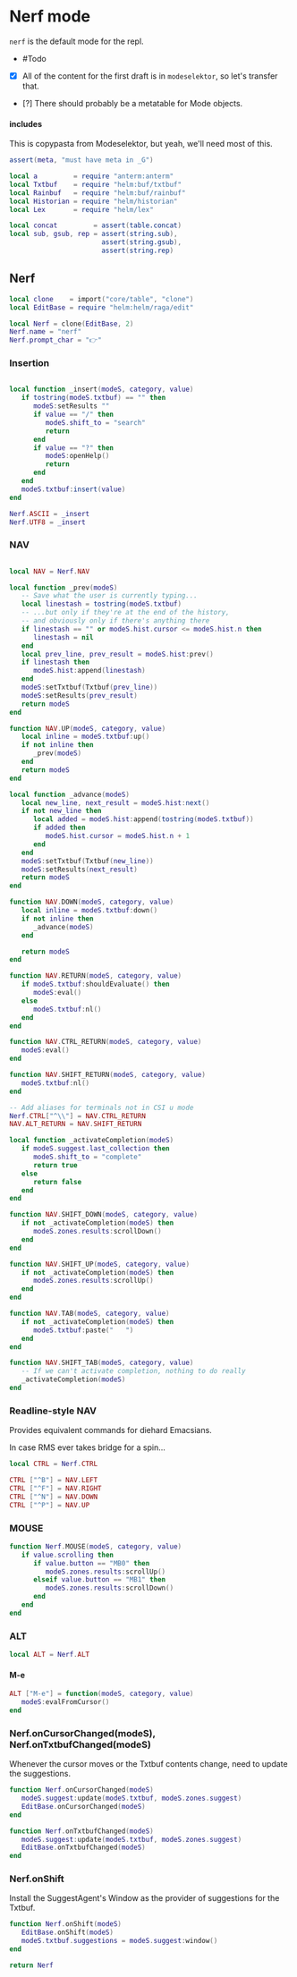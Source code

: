 # Nerf mode


`nerf` is the default mode for the repl\.


-  \#Todo

  - [X]  All of the content for the first draft is in `modeselektor`, so
      let's transfer that\.

  - [?]  There should probably be a metatable for Mode objects\.


#### includes

This is copypasta from Modeselektor, but yeah, we'll need most of this\.

```lua
assert(meta, "must have meta in _G")
```

```lua
local a         = require "anterm:anterm"
local Txtbuf    = require "helm:buf/txtbuf"
local Rainbuf   = require "helm:buf/rainbuf"
local Historian = require "helm/historian"
local Lex       = require "helm/lex"

local concat         = assert(table.concat)
local sub, gsub, rep = assert(string.sub),
                       assert(string.gsub),
                       assert(string.rep)
```


## Nerf

```lua
local clone    = import("core/table", "clone")
local EditBase = require "helm:helm/raga/edit"

local Nerf = clone(EditBase, 2)
Nerf.name = "nerf"
Nerf.prompt_char = "👉"
```

### Insertion

```lua

local function _insert(modeS, category, value)
   if tostring(modeS.txtbuf) == "" then
      modeS:setResults ""
      if value == "/" then
         modeS.shift_to = "search"
         return
      end
      if value == "?" then
         modeS:openHelp()
         return
      end
   end
   modeS.txtbuf:insert(value)
end

Nerf.ASCII = _insert
Nerf.UTF8 = _insert

```

### NAV

```lua

local NAV = Nerf.NAV

local function _prev(modeS)
   -- Save what the user is currently typing...
   local linestash = tostring(modeS.txtbuf)
   -- ...but only if they're at the end of the history,
   -- and obviously only if there's anything there
   if linestash == "" or modeS.hist.cursor <= modeS.hist.n then
      linestash = nil
   end
   local prev_line, prev_result = modeS.hist:prev()
   if linestash then
      modeS.hist:append(linestash)
   end
   modeS:setTxtbuf(Txtbuf(prev_line))
   modeS:setResults(prev_result)
   return modeS
end

function NAV.UP(modeS, category, value)
   local inline = modeS.txtbuf:up()
   if not inline then
      _prev(modeS)
   end
   return modeS
end

local function _advance(modeS)
   local new_line, next_result = modeS.hist:next()
   if not new_line then
      local added = modeS.hist:append(tostring(modeS.txtbuf))
      if added then
         modeS.hist.cursor = modeS.hist.n + 1
      end
   end
   modeS:setTxtbuf(Txtbuf(new_line))
   modeS:setResults(next_result)
   return modeS
end

function NAV.DOWN(modeS, category, value)
   local inline = modeS.txtbuf:down()
   if not inline then
      _advance(modeS)
   end

   return modeS
end
```

```lua
function NAV.RETURN(modeS, category, value)
   if modeS.txtbuf:shouldEvaluate() then
      modeS:eval()
   else
      modeS.txtbuf:nl()
   end
end

function NAV.CTRL_RETURN(modeS, category, value)
   modeS:eval()
end

function NAV.SHIFT_RETURN(modeS, category, value)
   modeS.txtbuf:nl()
end

-- Add aliases for terminals not in CSI u mode
Nerf.CTRL["^\\"] = NAV.CTRL_RETURN
NAV.ALT_RETURN = NAV.SHIFT_RETURN

local function _activateCompletion(modeS)
   if modeS.suggest.last_collection then
      modeS.shift_to = "complete"
      return true
   else
      return false
   end
end

function NAV.SHIFT_DOWN(modeS, category, value)
   if not _activateCompletion(modeS) then
      modeS.zones.results:scrollDown()
   end
end

function NAV.SHIFT_UP(modeS, category, value)
   if not _activateCompletion(modeS) then
      modeS.zones.results:scrollUp()
   end
end

function NAV.TAB(modeS, category, value)
   if not _activateCompletion(modeS) then
      modeS.txtbuf:paste("   ")
   end
end

function NAV.SHIFT_TAB(modeS, category, value)
   -- If we can't activate completion, nothing to do really
   _activateCompletion(modeS)
end
```


### Readline\-style NAV

Provides equivalent commands for diehard Emacsians\.

In case RMS ever takes bridge for a spin\.\.\.

```lua
local CTRL = Nerf.CTRL

CTRL ["^B"] = NAV.LEFT
CTRL ["^F"] = NAV.RIGHT
CTRL ["^N"] = NAV.DOWN
CTRL ["^P"] = NAV.UP
```


### MOUSE

```lua
function Nerf.MOUSE(modeS, category, value)
   if value.scrolling then
      if value.button == "MB0" then
         modeS.zones.results:scrollUp()
      elseif value.button == "MB1" then
         modeS.zones.results:scrollDown()
      end
   end
end
```


### ALT

```lua
local ALT = Nerf.ALT
```


#### M\-e

```lua
ALT ["M-e"] = function(modeS, category, value)
   modeS:evalFromCursor()
end
```

### Nerf\.onCursorChanged\(modeS\), Nerf\.onTxtbufChanged\(modeS\)

Whenever the cursor moves or the Txtbuf contents change, need to
update the suggestions\.

```lua
function Nerf.onCursorChanged(modeS)
   modeS.suggest:update(modeS.txtbuf, modeS.zones.suggest)
   EditBase.onCursorChanged(modeS)
end

function Nerf.onTxtbufChanged(modeS)
   modeS.suggest:update(modeS.txtbuf, modeS.zones.suggest)
   EditBase.onTxtbufChanged(modeS)
end
```


### Nerf\.onShift

Install the SuggestAgent's Window as the provider of suggestions for the Txtbuf\.

```lua
function Nerf.onShift(modeS)
   EditBase.onShift(modeS)
   modeS.txtbuf.suggestions = modeS.suggest:window()
end
```

```lua
return Nerf
```
